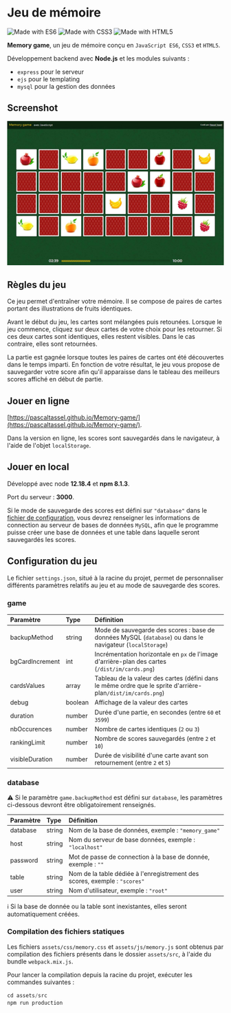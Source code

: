 # Jeu de mémoire

 ![Made with ES6](https://img.shields.io/badge/Made%20with-ES6-yellow) ![Made with CSS3](https://img.shields.io/badge/Made%20with-CSS3-blue) ![Made with HTML5](https://img.shields.io/badge/Made%20with-HTML5-orange)

**Memory game**, un jeu de mémoire conçu en `JavaScript ES6`, `CSS3` et `HTML5`.

Développement backend avec **Node.js** et les modules suivants :

- `express` pour le serveur
- `ejs` pour le templating
- `mysql` pour la gestion des données

## Screenshot

![Screenshot](/screenshot.jpg)

## Règles du jeu

Ce jeu permet d'entraîner votre mémoire. Il se compose de paires de cartes portant des illustrations de fruits identiques.

Avant le début du jeu, les cartes sont mélangées puis retounées. Lorsque le jeu commence, cliquez sur deux cartes de votre choix pour les retourner. Si ces deux cartes sont identiques, elles restent visibles. Dans le cas contraire, elles sont retournées.

La partie est gagnée lorsque toutes les paires de cartes ont été découvertes dans le temps imparti. En fonction de votre résultat, le jeu vous propose de sauvegarder votre score afin qu'il apparaisse dans le tableau des meilleurs scores affiché en début de partie.

## Jouer en ligne

[https://pascaltassel.github.io/Memory-game/](https://pascaltassel.github.io/Memory-game/).

Dans la version en ligne, les scores sont sauvegardés dans le navigateur, à l'aide de l'objet `localStorage`.

## Jouer en local

Développé avec node **12.18.4** et **npm 8.1.3**.

Port du serveur : **3000**.

Si le mode de sauvegarde des scores est défini sur `"database"` dans le [fichier de configuration](#Configuration-du-jeu), vous devrez renseigner les informations de connection au serveur de bases de données `MySQL`, afin que le programme puisse créer une base de données et une table dans laquelle seront sauvegardés les scores.

## Configuration du jeu

Le fichier `settings.json`, situé à la racine du projet, permet de personnaliser différents paramètres relatifs au jeu et au mode de sauvegarde des scores.

### game

| Paramètre       | Type     | Définition                                                                                                   |
| :-------------- | :------- | :----------------------------------------------------------------------------------------------------------- |
| backupMethod    | string   | Mode de sauvegarde des scores : base de données MySQL (`database`) ou dans le navigateur (`localStorage`)              |
| bgCardIncrement | int      | Incrémentation horizontale en `px` de l'image d'arrière-plan des cartes (`/dist/im/cards.png`)               |
| cardsValues     | array    | Tableau de la valeur des cartes (défini dans le même ordre que le sprite d'arrière-plan`/dist/im/cards.png`) |
| debug           | boolean  | Affichage de la valeur des cartes                                                                            |
| duration        | number   | Durée d'une partie, en secondes (entre `60` et `3599`)                                                       |
| nbOccurences    | number   | Nombre de cartes identiques (`2` ou `3`)                                                                     |
| rankingLimit    | number   | Nombre de scores sauvegardés (entre `2` et `10`)                                                             |
| visibleDuration | number   | Durée de visibilité d'une carte avant son retournement (entre `2` et `5`)                                    |

### database

:warning: Si le paramètre `game.backupMethod` est défini sur `database`, les paramètres ci-dessous devront être obligatoirement renseignés.

| Paramètre | Type   | Définition                                                                                                   |
| :-------- | :----- | :----------------------------------------------------------------------------------------------------------- |
| database    | string | Nom de la base de données, exemple : `"memory_game"`                                                         |
| host      | string | Nom du serveur de base données, exemple : `"localhost"`                                                      |
| password  | string | Mot de passe de connection à la base de donnée, exemple : `""`                                               |
| table | string | Nom de la table dédiée à l'enregistrement des scores, exemple : `"scores"`                                   |
| user  | string | Nom d'utilisateur, exemple : `"root"`                                                                        |


:information_source: Si la base de donnée ou la table sont inexistantes, elles seront automatiquement créées.

### Compilation des fichiers statiques

Les fichiers `assets/css/memory.css` et `assets/js/memory.js` sont obtenus par compilation des fichiers présents dans le dossier `assets/src`, à l'aide du bundle `webpack.mix.js`.

Pour lancer la compilation depuis la racine du projet, exécuter les commandes suivantes :

```javascript
cd assets/src
npm run production
```